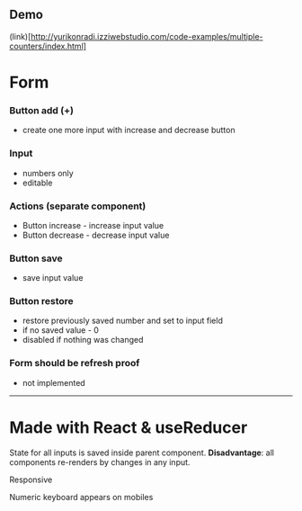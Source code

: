 ## Demo
(link)[http://yurikonradi.izziwebstudio.com/code-examples/multiple-counters/index.html]

# Form

### Button add (+)

- create one more input with increase and decrease button

### Input

- numbers only
- editable

### Actions (separate component)

- Button increase - increase input value
- Button decrease - decrease input value

### Button save

- save input value

### Button restore

- restore previously saved number and set to input field
- if no saved value - 0
- disabled if nothing was changed

### Form should be refresh proof

- not implemented

---

# Made with React & useReducer

State for all inputs is saved inside parent component. **Disadvantage**: all components re-renders by changes in any input.

Responsive

Numeric keyboard appears on mobiles

